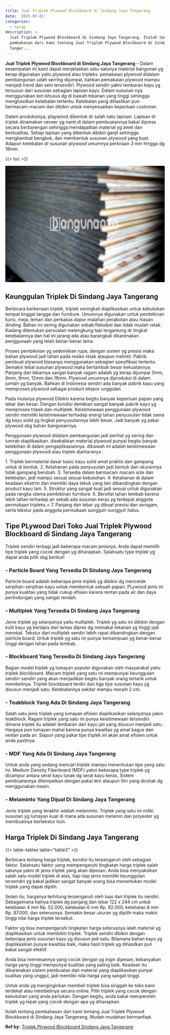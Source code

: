 ```yaml
---
title: Jual Triplek Plywood Blockboard di Sindang Jaya Tangerang
date: '2025-07-01'
categories:
  - harga
description: >-
  Jual Triplek Plywood Blockboard di Sindang Jaya Tangerang. Itulah tentang
  pembahasan dari kami tentang Jual Triplek Plywood Blockboard di Sindang Jaya
  Tanger...
---
```


**Jual Triplek Plywood Blockboard di Sindang Jaya Tangerang** – Dalam kesempatan ini kami dapat menjelaskan satu-satunya material bangunan yg kerap digunakan yaitu plywood atau tripleks. pemakaian plywood didalam pembangunan udah serring dijumpai, bahkan pemakaian plywood mampu menjadi trend dan seni tersendiri. Plywood sendiri yakni lembaran kayu yg tersusun dari susunan sebagian lapisan kayu. Dalam susunan nya menggunakan lem khusus dg di bawah tekanan yang tinggi sehingga menghasilkan ketebalan tertentu. Ketebalan yang dihasilkan pun bermacam-macam dan dibikin untuk menyesuaikan keperluan customer.

Dalam produksinya, playwood dibentuk dr salah satu lapisan. Lapisan dr triplek dinamakan veneer yg nanti di dalam pembuatannya bakal dipress secara berbarengan sehingga mendapatkan material yg awet dan berkualitas. Setiap lapisan yang dibentuk dibikin ganjil sehingga menghambat bengkok, dan membentuk susunan plywood yang kuat. Adapun ketebalan dr susunan plywood umumnya perkiraan 3 mm hingga dg 18mm.

{{< toc >}}

![Jual Triplek Plywood Blockboard di Sindang Jaya Tangerang](/images/jual-triplek-murah-32.png)

## Keunggulan Triplek Di Sindang Jaya Tangerang

Berbicara berkenaan triplek, triplek seringkali diaplikasikan untuk kebutuhan tempat tinggal tangga dan furniture. Umumnya digunakan untuk pembikinan kursi, meja, lemari dan perkakas dapur malahan perabotan atau hiasan dinding. Bahan ini sering digunakan sebab fleksibel dan tidak mudah retak. Kadang ditemukan persoalan melengkung tapi tergantung dr tingkat ketebalannya dan hal ini jarang ada atau barangkali dikarenakan penggunaan yang telah benar-benar lama.

Proses pembikinan yg sedemikian rupa, dengan sistem yg presisi maka bahan plywood jadi tahan pada resiko retak ataupun melintir. Pabrik pembuat plywood biasanya menggunakan sebagian spesifikasi tertentu. Semakin tebal susunan plywood maka bertambah besar kekuatannya. Panjang dan lebarnya sangat banyak ragam adalah yg kerap dijumpai 3mm, 6mm, 9mm, 12mm dan 18mm. Plywood umumnya diproduksi di dalam jumlah yg banyak. Bahkan di Indonesia sendiri ada banyak pabrik kayu yang memproses plywood sebagai product ekspor unggulan.

Pada mulanya plywood Dibikin karena begitu banyak keperluan papan yang lebar dan besar. Dengan kondisi demikian sangat banyak pabrik kayu yg memproses tripek dan multiplek. Keistimewaan penggunaan plywood sendiri memiliki keistimewaan terhadap energi tahan penyusutan tidak sama dg kayu solid yg tingkat penyusutannya lebih besar. Jadi banyak yg pakai plywood sbg bahan bangunannya.

Penggunaan plywood didalam pembangunan jadi perihal yg sering dan lumrah diaplikasikan. disebabkan material plywood punyai begitu banyak kelebihan di dalam pengaplikasiannya. dibawah ini adalah keistimewaan penggunaan plywood atau triplek diantaranya :

1\. Triplek bermaterial dasar basic kayu solid amat praktis dan gampang untuk di bentuk. 2. Ketahanan pada penyusutan jadi bentuk dan ukurannya tidak gampang berubah. 3. Tersedia dalam bermacam macam size dan ketebalan, jadi mampu sesuai sesuai kebutuhan. 4. Ketahanan di dalam keadaan ekstrim dan memiliki daya tekuk yang lain dibandingkan dengan product kayu lain. 5. Struktur yang sangat kuat jadi sesuai untuk digunakan pada rangka utama pembikinan furniture. 6. Bersifat tahan lembab karena lebih tahan terhadap air sebab ada susunan keras yg terdapat anggota permukaan tripleks.< 7. Panjang dan lebar yg dibuat presisi dan seragam, serta tekstur pada anggota permukaan sungguh-sungguh halus.

## Tipe PLywood Dari Toko Jual Triplek Plywood Blockboard di Sindang Jaya Tangerang

Triplek sendiri terbagi jadi beberapa macam jenisnya. Anda dapat memilih tipe triplek yang cocok dengan yg diharapkan. Salahsatu type triplek yg dapat anda pilih sbg berikut!

### \- Particle Board Yang Tersedia Di Sindang Jaya Tangerang

Particle board adalah beberapa jenis triplek yg dibikin dg mencetak serpihan-serpihan kayu untuk membentuk sebuah papan. PLywood jenis ini punya kualitas yang tidak cukup efisien karena rentan pada air dan daya perlindungan yang sangat rendah.

### \- Multiplek Yang Tersedia Di Sindang Jaya Tangerang

Jenis triplek yg selanjutnya yaitu multiplek. Triplek yg satu ini dibikin dengan kulit kayu yg berlapis dan lantas dipres dg memakai tekanan yg tinggi jadi merekat. Tekstur dari multiplek sendiri lebih rapat dibandingkan dengan particle board. Untuk triplek yg satu ini punyai kemampuan yg benar-benar tinggi dengan tahan pada lembab.

### \- Blockboard Yang Tersedia Di Sindang Jaya Tangerang

Bagian model triplek yg lumayan populer digunakan oleh masyarakat yaitu triplek blockboard. Macam triplek yang satu ini mempunyai keunggulan sendiri-sendiri yang akan menjadikan begitu banyak orang tertarik untuk membelinya. Triplek blockboard terdiri dari tiga tipe susunan kayu yg disusun menjadi satu. Ketebalannya sekitar mampu meraih 2 cm.

### \- Teakblock Yang Ada Di Sindang Jaya Tangerang

Salah satu jenis triplek yang lumayan efisien diaplikasikan selanjutnya yakni teakblock. Ragam triplek yang satu ini punya keistimewaan tersendiri dimana triplek itu adalah lembaran dari kayu jati yang disusun menjadi satu. Hargaya pun lumayan mahal karena punya kwalitas yg amat bagus dan rentan pada air. Siapun yang pakai tipe triplek ini akan amat efisien untuk anda pastinya.

### \- MDF Yang Ada Di Sindang Jaya Tangerang

Untuk anda yang sedang mencari triplek mampu menentukan tipe yang satu ini. Medium Density Fiberboard (MDF) yakni beberapa type triplek yg dicampur antara serat kayu lunak dg serat kayu keras. Sistem pembuatannya ditempelkan dengan pakai lem ataupun lilin yang dicetak dg menggunakan mesin.

### \- Melaminto Yang Dijual Di Sindang Jaya Tangerang

Jenis triplek yang terakhir adalah melaminto. Triplek yang satu ini miliki susunan yg lumayan kuat di mana ada susunan melamin dan polyester yg membuatnya bertekstur licin.

## Harga Triplek Di Sindang Jaya Tangerang

{{< table-tables table="table2" >}}

Berbicara tentang harga triplek, kondisi itu terpengaruh oleh sebagian faktor. Salahsatu faktor yang mempengaruhi tingkatan harga triplek salah satunya yakni dr jenis triplek yang akan dipesan. Anda bisa menyaksikan salah satu model triplek di atas, tiap-tiap jenis memiliki keunggulan tersendiri yg bakal jadikan sangat banyak orang bisa menentukan model triplek yang dapat dipilih.

Selain itu, harganya terhitung terpengaruh oleh luas dari triplek itu sendiri. Sebagaimana halnya triplek dg panjang dan lebar 122 x 244 cm untuk ketebalan 4 mm Rp. 52.000, ketebalan 6 mm Rp. 82.000, ketebalan 8 mm Rp. 87.000, dan seterusnya. Semakin besar ukuran yg dipilih maka makin tinggi nilai harga triplek tersebut.

Faktor yg bisa mempengaruhi tingkatan harga seterusnya ialah material yg diaplikasikan untuk membikin triplek. Triplek sendiri dibikin dengan beberapa jenis susunan kayu yg disusun jadi satu. Bilamana bahan kayu yg diaplikasikan punyai kwalitas baik, maka hasil triplek yg dihasilkan pun bakal sangat efektif.

Anda bisa memesannya yang cocok dengan yg ingin dipesan, kebanyakan harga yang tinggi mempunyai kualitas yang paling baik. Keadaan itu dikarenakan sistem pembuatan dan material yang diaplikasikan punyai kualitas yang unggul, jadi memiliki nilai harga yang sangat tinggi.

Untuk anda yg menginginkan membeli triplek bisa singgah ke toko kami terdekat atau membelinya secara online. Pilih triplek yang cocok dengan kebutuhan yang anda perlukan. Dengan begitu, anda bakal memperoleh triplek yg tepat yang cocok dengan apa yg diharapkan.

Itulah tentang pembahasan dari kami tentang Jual Triplek Plywood Blockboard di Sindang Jaya Tangerang, Mudah-mudahan bermanfaat.

**Ref by:** [Triplek Plywood Blockboard Sindang Jaya Tangerang](https://id.wikipedia.org/wiki/Triplek)

